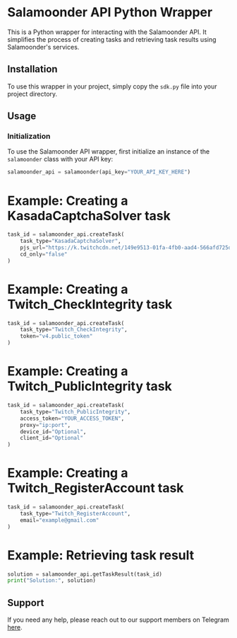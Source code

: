 # Salamoonder API Python Wrapper

This is a Python wrapper for interacting with the Salamoonder API. It simplifies the process of creating tasks and retrieving task results using Salamoonder's services.

## Installation

To use this wrapper in your project, simply copy the `sdk.py` file into your project directory.

## Usage

### Initialization

To use the Salamoonder API wrapper, first initialize an instance of the `salamoonder` class with your API key:

```python
salamoonder_api = salamoonder(api_key="YOUR_API_KEY_HERE")
```
# Example: Creating a KasadaCaptchaSolver task
```python
task_id = salamoonder_api.createTask(
    task_type="KasadaCaptchaSolver", 
    pjs_url="https://k.twitchcdn.net/149e9513-01fa-4fb0-aad4-566afd725d1b/2d206a39-8ed7-437e-a3be-862e0f06eea3/p.js",
    cd_only="false"
)
```

# Example: Creating a Twitch_CheckIntegrity task
```python
task_id = salamoonder_api.createTask(
    task_type="Twitch_CheckIntegrity", 
    token="v4.public_token"
)
```

# Example: Creating a Twitch_PublicIntegrity task
```python
task_id = salamoonder_api.createTask(
    task_type="Twitch_PublicIntegrity", 
    access_token="YOUR_ACCESS_TOKEN", 
    proxy="ip:port", 
    device_id="Optional", 
    client_id="Optional"
)
```

# Example: Creating a Twitch_RegisterAccount task
```python
task_id = salamoonder_api.createTask(
    task_type="Twitch_RegisterAccount", 
    email="example@gmail.com"
)
```

# Example: Retrieving task result
```python
solution = salamoonder_api.getTaskResult(task_id)
print("Solution:", solution)
```
## Support

If you need any help, please reach out to our support members on Telegram [here](https://t.me/salamoonder).
